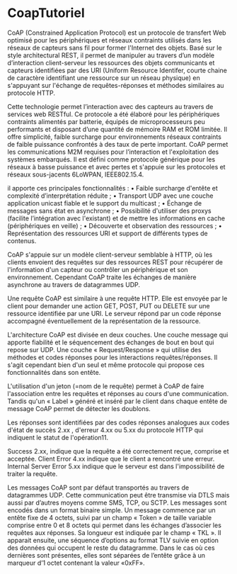 # CoapTutoriel

CoAP (Constrained Application Protocol) est un protocole de transfert Web optimisé pour les périphériques et réseaux contraints utilisés dans les réseaux de capteurs sans fil pour former l'Internet des objets. 
Basé sur le style architectural REST, il permet de manipuler au travers d’un modèle d’interaction client-serveur les ressources des objets communicants et capteurs identifiées par des URI (Uniform Resource Identifer, courte chaine de caractère identifiant une ressource sur un réseau physique) en s'appuyant sur l'échange de requêtes-réponses et méthodes similaires au protocole HTTP. 


Cette technologie permet l’interaction avec des capteurs au travers de services web RESTful. Ce protocole a été élaboré pour les périphériques contraints alimentés par batterie, équipés de microprocesseurs peu performants et disposant d’une quantité de mémoire RAM et ROM limitée. Il offre simplicité, faible surcharge pour environnements réseaux contraints de faible puissance confrontés à des taux de perte important. CoAP permet les communications M2M requises pour l’interaction et l'exploitation des systèmes embarqués. Il est défini comme protocole générique pour les réseaux à basse puissance et avec pertes et s'appuie sur les protocoles et réseaux sous-jacents 6LoWPAN, IEEE802.15.4.


il apporte ces principales fonctionnalités : 
•	Faible surcharge d'entête et complexité d’interprétation réduite ;
•	Transport UDP avec une couche application unicast fiable et le support du multicast ;
•	Échange de messages sans état en asynchrone ;
•	Possibilité d'utiliser des proxys (facilite l’intégration avec l'existant) et de mettre les informations en cache (périphériques en veille) ;
•	Découverte et observation des ressources ;
•	Représentation des ressources URI et support de différents types de contenus.


CoAP s'appuie sur un modèle client-serveur semblable à HTTP, où les clients envoient des requêtes sur des ressources REST pour récupérer de l'information d'un capteur ou contrôler un périphérique et son environnement. Cependant CoAP traite les échanges de manière asynchrone au travers de datagrammes UDP.


Une requête CoAP est similaire à une requête HTTP. Elle est envoyée par le client pour demander une action GET, POST, PUT ou DELETE sur une ressource identifiée par une URI. Le serveur répond par un code réponse accompagné éventuellement de la représentation de la ressource.


L'architecture CoAP est divisée en deux couches. Une couche message qui apporte fiabilité et le séquencement des échanges de bout en bout qui repose sur UDP. Une couche « Request/Response » qui utilise des méthodes et codes réponses pour les interactions requêtes/réponses. Il s'agit cependant bien d'un seul et même protocole qui propose ces fonctionnalités dans son entête. 
 
 
L'utilisation d'un jeton (=nom de le requête) permet à CoAP de faire l'association entre les requêtes et réponses au cours d'une communication. Tandis qu'un « Label » généré et inséré par le client dans chaque entête de message CoAP permet de détecter les doublons.


Les réponses sont identifiées par des codes réponses analogues aux codes d'état de succès 2.xx , d'erreur 4.xx ou 5.xx du protocole HTTP qui indiquent le statut de l'opération11. 
 
 
Success
2.xx, indique que la requête a été correctement reçue, comprise et acceptée.
Client Error 
4.xx indique que le client a rencontré une erreur.
Internal Server Error
5.xx indique que le serveur est dans l'impossibilité de traiter la requête.


Les messages CoAP sont par défaut transportés au travers de datagrammes UDP. Cette communication peut être transmise via DTLS mais aussi par d’autres moyens comme SMS, TCP, ou SCTP. Les messages sont encodés dans un format binaire simple. Un message commence par un entête fixe de 4 octets, suivi par un champ « Token » de taille variable comprise entre 0 et 8 octets qui permet dans les échanges d’associer les requêtes aux réponses. Sa longueur est indiquée par le champ « TKL ». Il apparait ensuite, une séquence d’options au format TLV suivie en option des données qui occupent le reste du datagramme. Dans le cas où ces dernières sont présentes, elles sont séparées de l’entête grâce à un marqueur d’1 octet contenant la valeur «0xFF».

